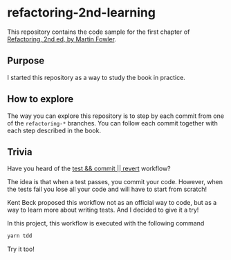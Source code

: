 # refactoring-2nd-learning

This repository contains the code sample for the first chapter of
[Refactoring, 2nd ed, by Martin Fowler][ref_book].

## Purpose

I started this repository as a way to study the book in practice.

## How to explore

The way you can explore this repository is to step by each commit
from one of the `refactoring-*` branches. You can follow each commit
together with each step described in the book.

## Trivia

Have you heard of the [test && commit || revert][test-commit-revert]
workflow?

The idea is that when a test passes, you commit your code. However,
when the tests fail you lose all your code and will have to start from
scratch!

Kent Beck proposed this workflow not as an official way to code, but as
a way to learn more about writing tests. And I decided to give it a try!

In this project, this workflow is executed with the following command

```bash
yarn tdd
```

Try it too!

[ref_book]: https://www.amazon.com.br/Refactoring-Improving-Design-Existing-Code/dp/0134757599/ref=sr_1_1?ie=UTF8&qid=1543580425&sr=8-1&keywords=refactoring+2nd+edition
[test-commit-revert]: https://medium.com/@kentbeck_7670/test-commit-revert-870bbd756864